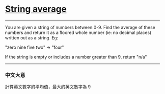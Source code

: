 # [String average](https://www.codewars.com/kata/5966847f4025872c7d00015b)

---

You are given a string of numbers between 0-9. Find the average of these numbers and return it as a floored whole number (ie: no decimal places) written out as a string. Eg:

"zero nine five two" -> "four"

If the string is empty or includes a number greater than 9, return "n/a"

---

### 中文大意

計算英文數字的平均值，最大的英文數字為 9
